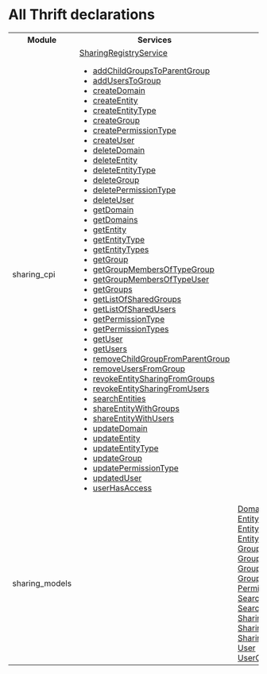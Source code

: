 
<title>All Thrift declarations</title><body>
<div class="container-fluid">
<h1>All Thrift declarations</h1>
<table class="table-bordered table-striped table-condensed"><thread><th>Module</th><th>Services</th><th>Data types</th><th>Constants</th></thead>
<tr>
<td>sharing_cpi</td><td><a href="sharing_cpi.html#Svc_SharingRegistryService">SharingRegistryService</a><br/>
<ul>
<li><a href="/Sharing CPI/#Fn_SharingRegistryService_addChildGroupsToParentGroup">addChildGroupsToParentGroup</a></li>
<li><a href="sharing_cpi.html#Fn_SharingRegistryService_addUsersToGroup">addUsersToGroup</a></li>
<li><a href="sharing_cpi.html#Fn_SharingRegistryService_createDomain">createDomain</a></li>
<li><a href="sharing_cpi.html#Fn_SharingRegistryService_createEntity">createEntity</a></li>
<li><a href="sharing_cpi.html#Fn_SharingRegistryService_createEntityType">createEntityType</a></li>
<li><a href="sharing_cpi.html#Fn_SharingRegistryService_createGroup">createGroup</a></li>
<li><a href="sharing_cpi.html#Fn_SharingRegistryService_createPermissionType">createPermissionType</a></li>
<li><a href="sharing_cpi.html#Fn_SharingRegistryService_createUser">createUser</a></li>
<li><a href="sharing_cpi.html#Fn_SharingRegistryService_deleteDomain">deleteDomain</a></li>
<li><a href="sharing_cpi.html#Fn_SharingRegistryService_deleteEntity">deleteEntity</a></li>
<li><a href="sharing_cpi.html#Fn_SharingRegistryService_deleteEntityType">deleteEntityType</a></li>
<li><a href="sharing_cpi.html#Fn_SharingRegistryService_deleteGroup">deleteGroup</a></li>
<li><a href="sharing_cpi.html#Fn_SharingRegistryService_deletePermissionType">deletePermissionType</a></li>
<li><a href="sharing_cpi.html#Fn_SharingRegistryService_deleteUser">deleteUser</a></li>
<li><a href="sharing_cpi.html#Fn_SharingRegistryService_getDomain">getDomain</a></li>
<li><a href="sharing_cpi.html#Fn_SharingRegistryService_getDomains">getDomains</a></li>
<li><a href="sharing_cpi.html#Fn_SharingRegistryService_getEntity">getEntity</a></li>
<li><a href="sharing_cpi.html#Fn_SharingRegistryService_getEntityType">getEntityType</a></li>
<li><a href="sharing_cpi.html#Fn_SharingRegistryService_getEntityTypes">getEntityTypes</a></li>
<li><a href="sharing_cpi.html#Fn_SharingRegistryService_getGroup">getGroup</a></li>
<li><a href="sharing_cpi.html#Fn_SharingRegistryService_getGroupMembersOfTypeGroup">getGroupMembersOfTypeGroup</a></li>
<li><a href="sharing_cpi.html#Fn_SharingRegistryService_getGroupMembersOfTypeUser">getGroupMembersOfTypeUser</a></li>
<li><a href="sharing_cpi.html#Fn_SharingRegistryService_getGroups">getGroups</a></li>
<li><a href="sharing_cpi.html#Fn_SharingRegistryService_getListOfSharedGroups">getListOfSharedGroups</a></li>
<li><a href="sharing_cpi.html#Fn_SharingRegistryService_getListOfSharedUsers">getListOfSharedUsers</a></li>
<li><a href="sharing_cpi.html#Fn_SharingRegistryService_getPermissionType">getPermissionType</a></li>
<li><a href="sharing_cpi.html#Fn_SharingRegistryService_getPermissionTypes">getPermissionTypes</a></li>
<li><a href="sharing_cpi.html#Fn_SharingRegistryService_getUser">getUser</a></li>
<li><a href="sharing_cpi.html#Fn_SharingRegistryService_getUsers">getUsers</a></li>
<li><a href="sharing_cpi.html#Fn_SharingRegistryService_removeChildGroupFromParentGroup">removeChildGroupFromParentGroup</a></li>
<li><a href="sharing_cpi.html#Fn_SharingRegistryService_removeUsersFromGroup">removeUsersFromGroup</a></li>
<li><a href="sharing_cpi.html#Fn_SharingRegistryService_revokeEntitySharingFromGroups">revokeEntitySharingFromGroups</a></li>
<li><a href="sharing_cpi.html#Fn_SharingRegistryService_revokeEntitySharingFromUsers">revokeEntitySharingFromUsers</a></li>
<li><a href="sharing_cpi.html#Fn_SharingRegistryService_searchEntities">searchEntities</a></li>
<li><a href="sharing_cpi.html#Fn_SharingRegistryService_shareEntityWithGroups">shareEntityWithGroups</a></li>
<li><a href="sharing_cpi.html#Fn_SharingRegistryService_shareEntityWithUsers">shareEntityWithUsers</a></li>
<li><a href="sharing_cpi.html#Fn_SharingRegistryService_updateDomain">updateDomain</a></li>
<li><a href="sharing_cpi.html#Fn_SharingRegistryService_updateEntity">updateEntity</a></li>
<li><a href="sharing_cpi.html#Fn_SharingRegistryService_updateEntityType">updateEntityType</a></li>
<li><a href="sharing_cpi.html#Fn_SharingRegistryService_updateGroup">updateGroup</a></li>
<li><a href="sharing_cpi.html#Fn_SharingRegistryService_updatePermissionType">updatePermissionType</a></li>
<li><a href="sharing_cpi.html#Fn_SharingRegistryService_updatedUser">updatedUser</a></li>
<li><a href="sharing_cpi.html#Fn_SharingRegistryService_userHasAccess">userHasAccess</a></li>
</ul>
</td>
<td></td>
<td></code></td>
</tr><tr>
<td>sharing_models</td><td></td>
<td><a href="sharing_models.html#Struct_Domain">Domain</a><br/>
<a href="sharing_models.html#Struct_Entity">Entity</a><br/>
<a href="sharing_models.html#Enum_EntitySearchField">EntitySearchField</a><br/>
<a href="sharing_models.html#Struct_EntityType">EntityType</a><br/>
<a href="sharing_models.html#Enum_GroupCardinality">GroupCardinality</a><br/>
<a href="sharing_models.html#Enum_GroupChildType">GroupChildType</a><br/>
<a href="sharing_models.html#Struct_GroupMembership">GroupMembership</a><br/>
<a href="sharing_models.html#Enum_GroupType">GroupType</a><br/>
<a href="sharing_models.html#Struct_PermissionType">PermissionType</a><br/>
<a href="sharing_models.html#Enum_SearchCondition">SearchCondition</a><br/>
<a href="sharing_models.html#Struct_SearchCriteria">SearchCriteria</a><br/>
<a href="sharing_models.html#Struct_Sharing">Sharing</a><br/>
<a href="sharing_models.html#Struct_SharingRegistryException">SharingRegistryException</a><br/>
<a href="sharing_models.html#Enum_SharingType">SharingType</a><br/>
<a href="sharing_models.html#Struct_User">User</a><br/>
<a href="sharing_models.html#Struct_UserGroup">UserGroup</a><br/>
</td>
<td><code><a href="sharing_models.html#Const_DO_NOT_SET_AT_CLIENTS_ID">DO_NOT_SET_AT_CLIENTS_ID</a></code><br/>
</code></td>
</tr></table>
</div></body></html>


